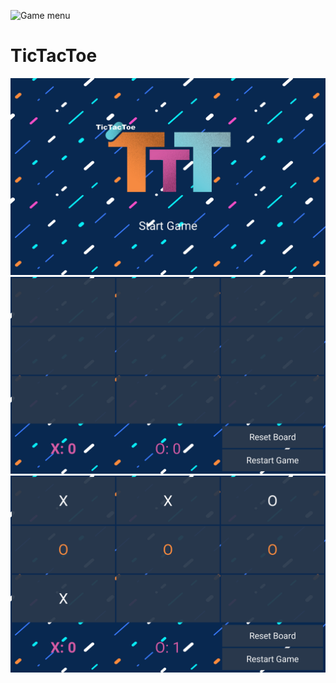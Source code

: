 ![Game menu](logo.tif)
# TicTacToe
![Game menu](ttt1.png)
![Game menu](ttt2.png)
![Game menu](ttt3.png)
